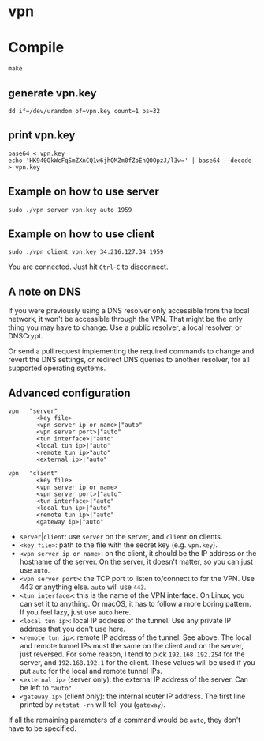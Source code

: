 # vpn

# Compile
```
make
```

## generate vpn.key
```
dd if=/dev/urandom of=vpn.key count=1 bs=32
```

## print vpn.key
```
base64 < vpn.key
echo 'HK940OkWcFqSmZXnCQ1w6jhQMZm0fZoEhQOOpzJ/l3w=' | base64 --decode > vpn.key
```

## Example on how to use server
```
sudo ./vpn server vpn.key auto 1959
```

## Example on how to use client
```
sudo ./vpn client vpn.key 34.216.127.34 1959
```

You are connected. Just hit `Ctrl`-`C` to disconnect.


## A note on DNS

If you were previously using a DNS resolver only accessible from the local network, it won't be accessible through the VPN. That might be the only thing you may have to change. Use a public resolver, a local resolver, or DNSCrypt.

Or send a pull request implementing the required commands to change and revert the DNS settings, or redirect DNS queries to another resolver, for all supported operating systems.

## Advanced configuration

```text
vpn   "server"
        <key file>
        <vpn server ip or name>|"auto"
        <vpn server port>|"auto"
        <tun interface>|"auto"
        <local tun ip>|"auto"
        <remote tun ip>"auto"
        <external ip>|"auto"

vpn   "client"
        <key file>
        <vpn server ip or name>
        <vpn server port>|"auto"
        <tun interface>|"auto"
        <local tun ip>|"auto"
        <remote tun ip>|"auto"
        <gateway ip>|"auto"
```

* `server`|`client`: use `server` on the server, and `client` on clients.
* `<key file>`: path to the file with the secret key (e.g. `vpn.key`).
* `<vpn server ip or name>`: on the client, it should be the IP address or the hostname of the server. On the server, it doesn't matter, so you can just use `auto`.
* `<vpn server port>`: the TCP port to listen to/connect to for the VPN. Use 443 or anything else. `auto` will use `443`.
* `<tun interface>`: this is the name of the VPN interface. On Linux, you can set it to anything. Or macOS, it has to follow a more boring pattern. If you feel lazy, just use `auto` here.
* `<local tun ip>`: local IP address of the tunnel. Use any private IP address that you don't use here.
* `<remote tun ip>`: remote IP address of the tunnel. See above. The local and remote tunnel IPs must the same on the client and on the server, just reversed. For some reason, I tend to pick `192.168.192.254` for the server, and `192.168.192.1` for the client. These values will be used if you put `auto` for the local and remote tunnel IPs.
* `<external ip>` (server only): the external IP address of the server. Can be left to `"auto"`.
* `<gateway ip>` (client only): the internal router IP address. The first line printed by `netstat -rn` will tell you (`gateway`).

If all the remaining parameters of a command would be `auto`, they don't have to be specified.


